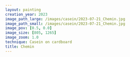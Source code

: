 ```yaml
---
layout: painting
creation_year: 2023
image_path_large: /images/casein/2023-07-21_Chemin.jpg
image_path_small: /images/casein/2023-07-21_Chemin.jpg
image_pov: [0.5, 0.0]
image_size: [805, 1265]
image_zoom: 1.0
technique: Casein on cardboard
title: Chemin
---
```


